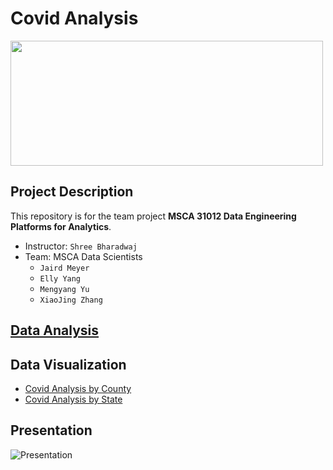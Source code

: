 # Covid Analysis

<img src='https://socialdigital.iadb.org/sites/default/files/2021-02/SPH_Newsletters_Blogs_NOV_GS-POST-copia-3.png' width='500' height='200'>

## Project Description
This repository is for the team project **MSCA 31012 Data Engineering Platforms for Analytics**.
* Instructor: `Shree Bharadwaj`
* Team: MSCA Data Scientists 
  * `Jaird Meyer`
  * `Elly Yang`
  * `Mengyang Yu`
  * `XiaoJing Zhang`

## [Data Analysis](https://htmlpreview.github.io/?https://raw.githubusercontent.com/linqiellyyang/Covid-Analysis/main/Data%20Analysis.html)

## Data Visualization
* [Covid Analysis by County](https://public.tableau.com/app/profile/linqi.elly.yang/viz/CovidAnalysisbyCounty/County)
* [Covid Analysis by State](https://public.tableau.com/app/profile/linqi.elly.yang/viz/CovidAnalysisbyState/State)

## Presentation
![Presentation](https://user-images.githubusercontent.com/49420323/128758121-f32d4734-0d30-4b2b-9648-e1e36a2c35b6.png)
